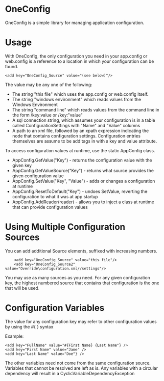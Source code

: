 # OneConfig

OneConfig is a simple library for managing application configuration. 

# Usage

With OneConfig, the only configuration you need in your app.config or web.config is a reference to a location in which your configuration can be found.
```
<add key="OneConfig_Source" value="(see below)"/>
```
The value may be any one of the following:

* The string "this file" which uses the app.config or web.config itself.
* The string "windows environment" which reads values from the Windows Environment
* The string "command line" which reads values from the command line in the form /key:value or /key:"value"
* A sql connection string, which assumes your configuration is in a table called ConfigurationSettings with "Name" and "Value" columns
* A path to an xml file, followed by an xpath expression indicating the node that contains configuration settings. Configuration entries themselves are assume to be add tags in with a key and value attribute.

To access configuration values at runtime, use the static AppConfig class.
* AppConfig.GetValue("Key") - returns the configuration value with the given key
* AppConfig.GetValueSource("Key") - returns what source provides the given configuration value
* AppConfig.SetValue("Key", "Value") - adds or changes a configuration at runtime
* AppConfig.ResetToDefault("Key") - undoes SetValue, reverting the configuration to what it was at app startup
* AppConfig.AddReader(reader) - allows you to inject a class at runtime that can provide configuration values

# Using Multiple Configuration Sources

You can add additional Source elements, suffixed with increasing numbers.
```
    <add key="OneConfig_Source" value="this file"/>
    <add key="OneConfig_Source2" value="Override\configuration.xml//settings"/>
```
You may use as many sources as you need. For any given configuration key, the highest numbered source that contains that configuration is the one that will be used.

# Configuration Variables
The value for any configuration key may refer to other configuration values by using the #{ } syntax

Example:
```
<add key="FullName" value="#{First Name} {Last Name"} />
<add key="First Name" value="Jane" />
<add key="Last Name" value="Doe"} />
```
The other variables need not come from the same configuration source. Variables that cannot be resolved are left as is. Any variables with a circular dependency will result in a CyclicVariableDependencyException

```